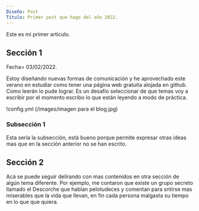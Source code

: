 ```yaml
---
Diseño: Post
Título: Primer post que hago del año 2022.
---
```


Este es mi primer artículo.

## Sección 1

Fecha= 03/02/2022. 

Estoy diseñando nuevas formas de comunicación y he aprovechado este verano en estudiar como tener una página web gratuita alojada en github. Como leerán lo pude lograr. Es un desafío seleccionar de que temas voy a escribir por el momento escribo lo que están leyendo a modo de práctica.

!config.yml (/images/imagen para el blog.jpg)



### Subsección 1

Esta sería la subsección, está bueno porque permite expresar otras ideas mas que en la sección anterior no se han escrito.
## Sección 2
Acá se puede seguir delirando con mas contenidos en otra sección de algún tema diferente. Por ejemplo, me contaron que existe un grupo secreto llamado el Descorche que hablan pelotudeces y comentan para sntirse mas miserables que la vida que llevan, en fin cada persona malgasta su tiempo en lo que que quiera.

